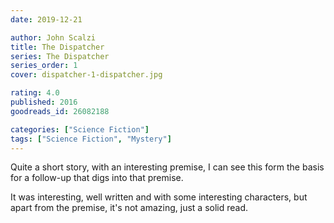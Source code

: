 ```yaml
---
date: 2019-12-21

author: John Scalzi
title: The Dispatcher
series: The Dispatcher
series_order: 1
cover: dispatcher-1-dispatcher.jpg

rating: 4.0
published: 2016
goodreads_id: 26082188

categories: ["Science Fiction"]
tags: ["Science Fiction", "Mystery"]
---
```


Quite a short story, with an interesting premise, I can see this form the basis for a follow-up that digs into that premise.

<!--more-->

It was interesting, well written and with some interesting characters, but apart from the premise, it's not amazing, just a solid read.
